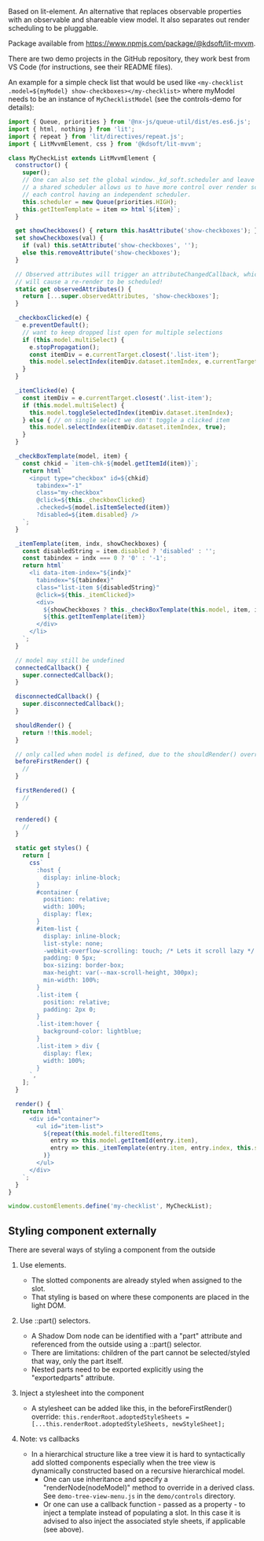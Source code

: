 Based on lit-element. An alternative that replaces observable properties with an observable
and shareable view model. It also separates out render scheduling to be pluggable.

Package available from https://www.npmjs.com/package/@kdsoft/lit-mvvm.

There are two demo projects in the GitHub repository, they work best from VS Code (for instructions, see their README files).

An example for a simple check list that would be used like
 `<my-checklist .model=${myModel} show-checkboxes></my-checklist>` where myModel needs to be an instance of `MyChecklistModel` (see the controls-demo for details):

```javascript
import { Queue, priorities } from '@nx-js/queue-util/dist/es.es6.js';
import { html, nothing } from 'lit';
import { repeat } from 'lit/directives/repeat.js';
import { LitMvvmElement, css } from '@kdsoft/lit-mvvm';

class MyCheckList extends LitMvvmElement {
  constructor() {
    super();
    // One can also set the global window._kd_soft.scheduler and leave this.scheduler unassigned,
    // a shared scheduler allows us to have more control over render scheduling compared to
    // each control having an independent scheduler.
    this.scheduler = new Queue(priorities.HIGH);
    this.getItemTemplate = item => html`${item}`;
  }

  get showCheckboxes() { return this.hasAttribute('show-checkboxes'); }
  set showCheckboxes(val) {
    if (val) this.setAttribute('show-checkboxes', '');
    else this.removeAttribute('show-checkboxes');
  }

  // Observed attributes will trigger an attributeChangedCallback, which in turn 
  // will cause a re-render to be scheduled!
  static get observedAttributes() {
    return [...super.observedAttributes, 'show-checkboxes'];
  }

  _checkboxClicked(e) {
    e.preventDefault();
    // want to keep dropped list open for multiple selections
    if (this.model.multiSelect) {
      e.stopPropagation();
      const itemDiv = e.currentTarget.closest('.list-item');
      this.model.selectIndex(itemDiv.dataset.itemIndex, e.currentTarget.checked);
    }
  }

  _itemClicked(e) {
    const itemDiv = e.currentTarget.closest('.list-item');
    if (this.model.multiSelect) {
      this.model.toggleSelectedIndex(itemDiv.dataset.itemIndex);
    } else { // on single select we don't toggle a clicked item
      this.model.selectIndex(itemDiv.dataset.itemIndex, true);
    }
  }

  _checkBoxTemplate(model, item) {
    const chkid = `item-chk-${model.getItemId(item)}`;
    return html`
      <input type="checkbox" id=${chkid}
        tabindex="-1"
        class="my-checkbox"
        @click=${this._checkboxClicked}
        .checked=${model.isItemSelected(item)}
        ?disabled=${item.disabled} />
    `;
  }

  _itemTemplate(item, indx, showCheckboxes) {
    const disabledString = item.disabled ? 'disabled' : '';
    const tabindex = indx === 0 ? '0' : '-1';
    return html`
      <li data-item-index="${indx}"
        tabindex="${tabindex}"
        class="list-item ${disabledString}"
        @click=${this._itemClicked}>
        <div>
          ${showCheckboxes ? this._checkBoxTemplate(this.model, item, indx) : nothing}
          ${this.getItemTemplate(item)}
        </div>
      </li>
    `;
  }

  // model may still be undefined
  connectedCallback() {
    super.connectedCallback();
  }

  disconnectedCallback() {
    super.disconnectedCallback();
  }

  shouldRender() {
    return !!this.model;
  }

  // only called when model is defined, due to the shouldRender() override
  beforeFirstRender() {
    //
  }

  firstRendered() {
    //
  }

  rendered() {
    //
  }

  static get styles() {
    return [
      css`
        :host {
          display: inline-block;
        }
        #container {
          position: relative;
          width: 100%;
          display: flex;
        }
        #item-list {
          display: inline-block;
          list-style: none;
          -webkit-overflow-scrolling: touch; /* Lets it scroll lazy */
          padding: 0 5px;
          box-sizing: border-box;
          max-height: var(--max-scroll-height, 300px);
          min-width: 100%;
        }
        .list-item {
          position: relative;
          padding: 2px 0;
        }
        .list-item:hover {
          background-color: lightblue;
        }
        .list-item > div {
          display: flex;
          width: 100%;
        }
      `,
    ];
  }

  render() {
    return html`
      <div id="container">
        <ul id="item-list">
          ${repeat(this.model.filteredItems,
            entry => this.model.getItemId(entry.item),
            entry => this._itemTemplate(entry.item, entry.index, this.showCheckboxes)
          )}
        </ul>
      </div>
    `;
  }
}

window.customElements.define('my-checklist', MyCheckList);
```

## Styling component externally 
There are several ways of styling a component from the outside

1. Use <slot> elements. 
   * The slotted components are already styled when assigned to the slot.
   * That styling is based on where these components are placed in the light DOM.

2. Use ::part() selectors.
   * A Shadow Dom node can be identified with a "part" attribute and referenced from the outside using a ::part() selector.
   * There are limitations: children of the part cannot be selected/styled that way, only the part itself.
   * Nested parts need to be exported explicitly using the "exportedparts" attribute.

3. Inject a stylesheet into the component
   * A stylesheet can be added like this, in the beforeFirstRender() override:
   `this.renderRoot.adoptedStyleSheets = [...this.renderRoot.adoptedStyleSheets, newStyleSheet];`

4. Note: <slot> vs callbacks
   * In a hierarchical structure like a tree view it is hard to syntactically add slotted components especially when the tree view is dynamically constructed based on a recursive hierarchical model.
     * One can use inheritance and specify a "renderNode(nodeModel)" method to override in a derived class. See `demo-tree-view-menu.js` in the `demo/controls` directory.
     * Or one can use a callback function - passed as a property - to inject a template instead of populating a slot. In this case it is advised to also inject the associated style sheets, if applicable (see above).